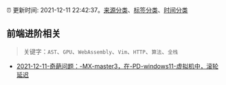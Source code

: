 :alarm_clock: 更新时间: 2021-12-11 22:42:37。[来源分类](../README.md)、[标签分类](../TAGS.md)、[时间分类](../TIMELINE.md)

## 前端进阶相关


> 关键字：`AST`、`GPU`、`WebAssembly`、`Vim`、`HTTP`、`算法`、`全栈`



- [2021-12-11-奇葩问题：-MX-master3，在-PD-windows11-虚拟机中，滚轮延迟](https://www.v2ex.com/t/821583) 